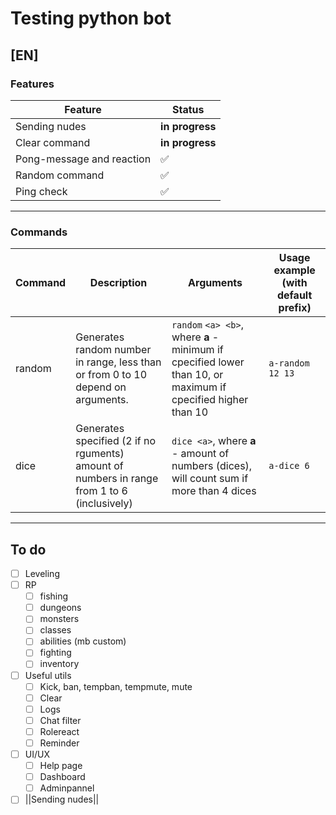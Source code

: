 # Testing python bot

## [EN]

### Features

| **Feature** | **Status** |
|-------------|------------|
|Sending nudes| **in progress**|
|Clear command| **in progress**|
|Pong-message and reaction| :white_check_mark: |
|Random command|:white_check_mark:|
|Ping check|:white_check_mark:|

------

### Commands

|Command|Description|Arguments|Usage example (with default prefix)|
|-------|-----------|---------|-------|
|random|Generates random number in range, less than or from 0 to 10 depend on arguments.|`random` `<a> <b>`, where **a** - minimum if cpecified lower than 10, or maximum if cpecified higher than 10 |`a-random 12 13`|
|dice| Generates specified (2 if no rguments) amount of numbers in range from 1 to 6 (inclusively)|`dice <a>`, where **a** - amount of numbers (dices), will count sum if more than 4 dices|`a-dice 6`|

------

## To do

- [ ] Leveling
- [ ] RP
  - [ ] fishing
  - [ ] dungeons
  - [ ] monsters
  - [ ] classes
  - [ ] abilities (mb custom)
  - [ ] fighting
  - [ ] inventory
- [ ] Useful utils
  - [ ] Kick, ban, tempban, tempmute, mute
  - [ ] Clear
  - [ ] Logs
  - [ ] Chat filter
  - [ ] Rolereact
  - [ ] Reminder
- [ ] UI/UX
  - [ ] Help page
  - [ ] Dashboard
  - [ ] Adminpannel

- [ ] ||Sending nudes||
